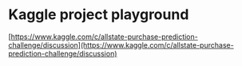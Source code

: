 # Kaggle project playground

[https://www.kaggle.com/c/allstate-purchase-prediction-challenge/discussion](https://www.kaggle.com/c/allstate-purchase-prediction-challenge/discussion)
